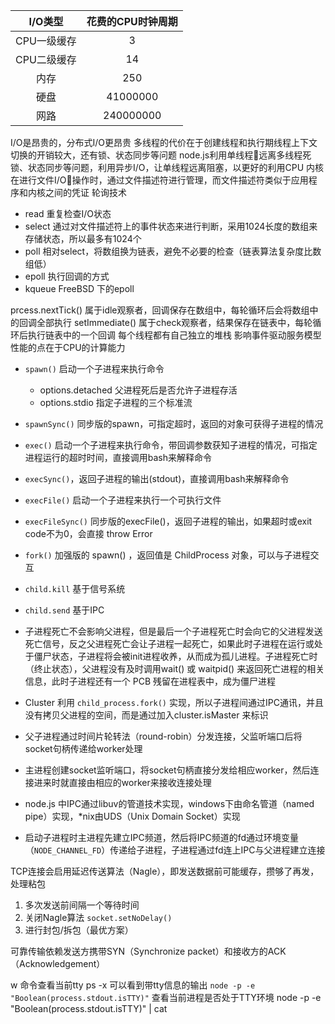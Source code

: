 | I/O类型 | 花费的CPU时钟周期 |
|:--------:|:---------------:|
| CPU一级缓存 | 3 |
| CPU二级缓存 | 14 |
| 内存 | 250 |
| 硬盘 | 41000000 |
| 网路 | 240000000 |

I/O是昂贵的，分布式I/O更昂贵
多线程的代价在于创建线程和执行期线程上下文切换的开销较大，还有锁、状态同步等问题
node.js利用单线程远离多线程死锁、状态同步等问题，利用异步I/O，让单线程远离阻塞，以更好的利用CPU
内核在进行文件I/O操作时，通过文件描述符进行管理，而文件描述符类似于应用程序和内核之间的凭证
轮询技术
- read 重复检查I/O状态
- select 通过对文件描述符上的事件状态来进行判断，采用1024长度的数组来存储状态，所以最多有1024个
- poll 相对select，将数组换为链表，避免不必要的检查（链表算法复杂度比数组低）
- epoll 执行回调的方式
- kqueue FreeBSD 下的epoll

prcess.nextTick() 属于idle观察者，回调保存在数组中，每轮循环后会将数组中的回调全部执行
setImmediate() 属于check观察者，结果保存在链表中，每轮循环后执行链表中的一个回调
每个线程都有自己独立的堆栈
影响事件驱动服务模型性能的点在于CPU的计算能力


- `spawn()` 启动一个子进程来执行命令
  - options.detached 父进程死后是否允许子进程存活
  - options.stdio 指定子进程的三个标准流
- `spawnSync()` 同步版的spawn，可指定超时，返回的对象可获得子进程的情况
- `exec()` 启动一个子进程来执行命令，带回调参数获知子进程的情况，可指定进程运行的超时时间，直接调用bash来解释命令
- `execSync()`，返回子进程的输出(stdout)，直接调用bash来解释命令
- `execFile()` 启动一个子进程来执行一个可执行文件
- `execFileSync()` 同步版的execFile()，返回子进程的输出，如果超时或exit code不为0，会直接 throw Error
- `fork()` 加强版的 spawn() ，返回值是 ChildProcess 对象，可以与子进程交互

- `child.kill` 基于信号系统
- `child.send` 基于IPC
- 子进程死亡不会影响父进程，但是最后一个子进程死亡时会向它的父进程发送死亡信号，反之父进程死亡会让子进程一起死亡，如果此时子进程在运行或处于僵尸状态，子进程将会被init进程收养，从而成为孤儿进程。子进程死亡时（终止状态），父进程没有及时调用wait() 或 waitpid() 来返回死亡进程的相关信息，此时子进程还有一个 PCB 残留在进程表中，成为僵尸进程

- Cluster 利用 `child_process.fork()` 实现，所以子进程间通过IPC通讯，并且没有拷贝父进程的空间，而是通过加入cluster.isMaster 来标识
- 父子进程通过时间片轮转法（round-robin）分发连接，父监听端口后将socket句柄传递给worker处理
- 主进程创建socket监听端口，将socket句柄直接分发给相应worker，然后连接进来时就直接由相应的worker来接收连接处理
- node.js 中IPC通过libuv的管道技术实现，windows下由命名管道（named pipe）实现，*nix由UDS（Unix Domain Socket）实现
- 启动子进程时主进程先建立IPC频道，然后将IPC频道的fd通过环境变量（`NODE_CHANNEL_FD`）传递给子进程，子进程通过fd连上IPC与父进程建立连接

TCP连接会启用延迟传送算法（Nagle），即发送数据前可能缓存，攒够了再发，处理粘包
1. 多次发送前间隔一个等待时间
2. 关闭Nagle算法 `socket.setNoDelay()`
3. 进行封包/拆包（最优方案）

可靠传输依赖发送方携带SYN（Synchronize packet）和接收方的ACK（Acknowledgement）

w 命令查看当前tty
ps -x 可以看到带tty信息的输出
`node -p -e "Boolean(process.stdout.isTTY)"` 查看当前进程是否处于TTY环境
node -p -e "Boolean(process.stdout.isTTY)" | cat